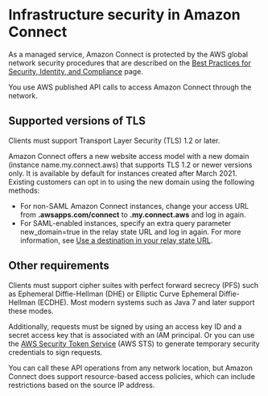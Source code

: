 # Infrastructure security in Amazon Connect<a name="infrastructure-security"></a>

As a managed service, Amazon Connect is protected by the AWS global network security procedures that are described on the [ Best Practices for Security, Identity, and Compliance](http://aws.amazon.com/architecture/security-identity-compliance/) page\. 

You use AWS published API calls to access Amazon Connect through the network\.

## Supported versions of TLS<a name="supported-version-tls"></a>

Clients must support Transport Layer Security \(TLS\) 1\.2 or later\. 

Amazon Connect offers a new website access model with a new domain \(instance name\.my\.connect\.aws\) that supports TLS 1\.2 or newer versions only\. It is available by default for instances created after March 2021\. Existing customers can opt in to using the new domain using the following methods: 
+ For non\-SAML Amazon Connect instances, change your access URL from **\.awsapps\.com/connect** to **\.my\.connect\.aws** and log in again\.
+ For SAML\-enabled instances, specify an extra query parameter new\_domain=true in the relay state URL and log in again\. For more information, see [Use a destination in your relay state URL](configure-saml.md#destination-relay)\. 

## Other requirements<a name="client-access-key-requirements"></a>

Clients must support cipher suites with perfect forward secrecy \(PFS\) such as Ephemeral Diffie\-Hellman \(DHE\) or Elliptic Curve Ephemeral Diffie\-Hellman \(ECDHE\)\. Most modern systems such as Java 7 and later support these modes\.

Additionally, requests must be signed by using an access key ID and a secret access key that is associated with an IAM principal\. Or you can use the [AWS Security Token Service](https://docs.aws.amazon.com/STS/latest/APIReference/Welcome.html) \(AWS STS\) to generate temporary security credentials to sign requests\.

You can call these API operations from any network location, but Amazon Connect does support resource\-based access policies, which can include restrictions based on the source IP address\. 